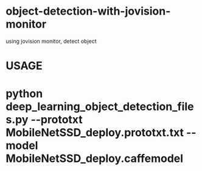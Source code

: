 # object-detection-with-jovision-monitor
using jovision monitor, detect object
# USAGE
# python deep_learning_object_detection_files.py --prototxt MobileNetSSD_deploy.prototxt.txt --model MobileNetSSD_deploy.caffemodel
